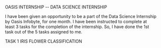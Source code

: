 OASIS INTERNSHIP -- DATA SCIENCE INTERNSHIP

I have been given an opportunity to be a part of the Data Science Internship by Oasis Infobyte, for one month. I have been instructed to complete at least 3 tasks for the completion of the internship. So, I 
have done the 1st task out of the 5 tasks assigned to me. 

TASK 1 IRIS FLOWER CLASSIFICATION
